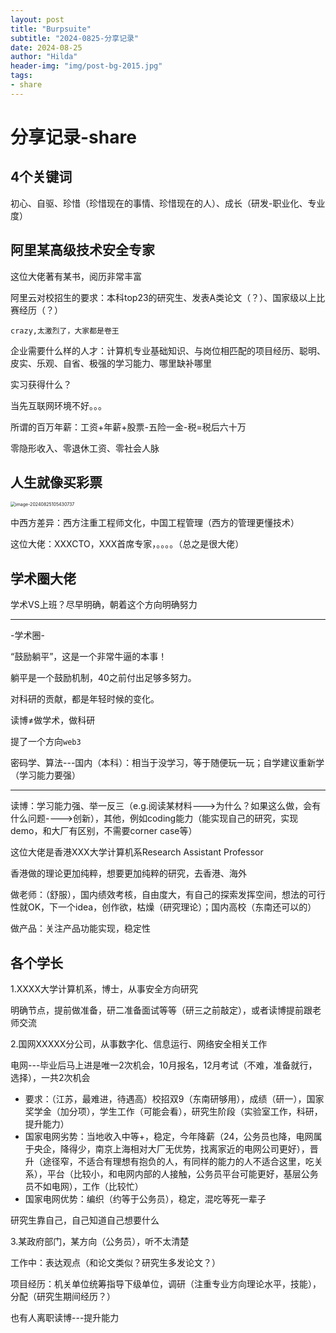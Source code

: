 ```yaml
---
layout: post
title: "Burpsuite"
subtitle: "2024-0825-分享记录"
date: 2024-08-25
author: "Hilda"
header-img: "img/post-bg-2015.jpg"
tags:
- share
---
```





# 分享记录-share

## 4个关键词

初心、自驱、珍惜（珍惜现在的事情、珍惜现在的人）、成长（研发-职业化、专业度）

## 阿里某高级技术安全专家

这位大佬著有某书，阅历非常丰富

阿里云对校招生的要求：本科top23的研究生、发表A类论文（？）、国家级以上比赛经历（？）

```
crazy,太激烈了，大家都是卷王
```

企业需要什么样的人才：计算机专业基础知识、与岗位相匹配的项目经历、聪明、皮实、乐观、自省、极强的学习能力、哪里缺补哪里

实习获得什么？

当先互联网环境不好。。。

所谓的百万年薪：工资+年薪+股票-五险一金-税=税后六十万

零隐形收入、零退休工资、零社会人脉



## 人生就像买彩票

<img src="https://wechat01.oss-cn-hangzhou.aliyuncs.com/img/image-20240825105430737.png" alt="image-20240825105430737" style="zoom:50%;" />

中西方差异：西方注重工程师文化，中国工程管理（西方的管理更懂技术）

这位大佬：XXXCTO，XXX首席专家，。。。。（总之是很大佬）

## 学术圈大佬

学术VS上班？尽早明确，朝着这个方向明确努力

---

-学术圈-

“鼓励躺平”，这是一个非常牛逼的本事！

躺平是一个鼓励机制，40之前付出足够多努力。

对科研的贡献，都是年轻时候的变化。

读博$\neq$做学术，做科研

提了一个方向`web3`

密码学、算法---国内（本科）：相当于没学习，等于随便玩一玩；自学建议重新学（学习能力要强）

---

读博：学习能力强、举一反三（e.g.阅读某材料--->为什么？如果这么做，会有什么问题---->创新），其他，例如coding能力（能实现自己的研究，实现demo，和大厂有区别，不需要corner case等）

这位大佬是香港XXX大学计算机系Research Assistant Professor

香港做的理论更加纯粹，想要更加纯粹的研究，去香港、海外

做老师：（舒服），国内绩效考核，自由度大，有自己的探索发挥空间，想法的可行性就OK，下一个idea，创作欲，枯燥（研究理论）；国内高校（东南还可以的）

做产品：关注产品功能实现，稳定性

## 各个学长

1.XXXX大学计算机系，博士，从事安全方向研究

明确节点，提前做准备，研二准备面试等等（研三之前敲定），或者读博提前跟老师交流

2.国网XXXXX分公司，从事数字化、信息运行、网络安全相关工作

电网---毕业后马上进是唯一2次机会，10月报名，12月考试（不难，准备就行，选择），一共2次机会

- 要求：（江苏，最难进，待遇高）校招双9（东南研够用），成绩（研一），国家奖学金（加分项），学生工作（可能会看），研究生阶段（实验室工作，科研，提升能力）
- 国家电网劣势：当地收入中等+，稳定，今年降薪（24，公务员也降，电网属于央企，降得少，南京上海相对大厂无优势，找离家近的电网公司更好），晋升（途径窄，不适合有理想有抱负的人，有同样的能力的人不适合这里，吃关系），平台（比较小，和电网内部的人接触，公务员平台可能更好，基层公务员不如电网），工作（比较忙）
- 国家电网优势：编织（约等于公务员），稳定，混吃等死一辈子

研究生靠自己，自己知道自己想要什么

3.某政府部门，某方向（公务员），听不太清楚

工作中：表达观点（和论文类似？研究生多发论文？）

项目经历：机关单位统筹指导下级单位，调研（注重专业方向理论水平，技能），分配（研究生期间经历？）

也有人离职读博---提升能力